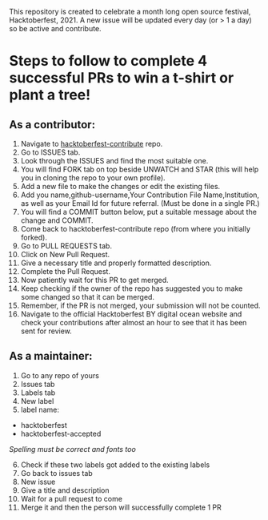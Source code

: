 This repository is created to celebrate a month long open source festival, Hacktoberfest, 2021.
A new issue will be updated every day (or > 1 a day) so be active and contribute.


# Steps to follow to complete 4 successful PRs to win a t-shirt or plant a tree!

## As a contributor:

1)  Navigate to [hacktoberfest-contribute](https://github.com/printf-twinkle/hacktoberfest-contribute) repo.
2)  Go to ISSUES tab.
3)  Look through the ISSUES and find the most suitable one.
4)  You will find FORK tab on top beside UNWATCH and STAR (this will help you in cloning the repo to your own profile).
5)  Add a new file to make the changes or edit the existing files.
6)  Add you name,github-username,Your Contribution File Name,Institution, as well as your Email Id for future referral. (Must be done in a single PR.)
7)  You will find a COMMIT button below, put a suitable message about the change and COMMIT.
8)  Come back to hacktoberfest-contribute repo (from where you initially forked).
9)  Go to PULL REQUESTS tab.
10) Click on New Pull Request.
11) Give a necessary title and properly formatted description.
12) Complete the Pull Request.
13) Now patiently wait for this PR to get merged.
14) Keep checking if the owner of the repo has suggested you to make some changed so that it can be merged.
15) Remember, if the PR is not merged, your submission will not be counted.
16) Navigate to the official Hacktoberfest BY digital ocean website and check your contributions after almost an hour to see that it has been sent for         review.


## As a maintainer:

1) Go to any repo of yours
2) Issues tab
3) Labels tab
4) New label
5) label name:

 - hacktoberfest
 - hacktoberfest-accepted
   
*Spelling must be correct and fonts too*

6) Check if these two labels got added to the existing labels
7) Go back to issues tab
8) New issue
9) Give a title and description
10) Wait for a pull request to come
11) Merge it and then the person will successfully complete 1 PR
